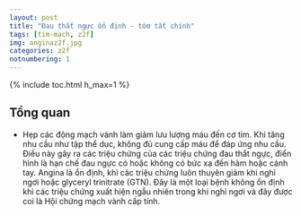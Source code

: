 ```yaml
---
layout: post
title: "Đau thắt ngực ổn định - tóm tắt chính"
tags: [tim-mạch, z2f]
img: anginaz2f.jpg
categories: z2f
notnumbering: 1
---
```


{% include toc.html h_max=1 %} 

## Tổng quan
- Hẹp các động mạch vành làm giảm lưu lượng máu đến cơ tim. Khi tăng nhu cầu như tập thể dục, không đủ cung cấp máu để đáp ứng nhu cầu. Điều này gây ra các triệu chứng của các triệu chứng đau thắt ngực, điển hình là hạn chế đau ngực có hoặc không có bức xạ đến hàm hoặc cánh tay. Angina là ổn định, khi các triệu chứng luôn thuyên giảm khi nghỉ ngơi hoặc glyceryl trinitrate (GTN). Đây là một loại bệnh không ổn định khi các triệu chứng xuất hiện ngẫu nhiên trong khi nghỉ ngơi và đây được coi là Hội chứng mạch vành cấp tính.